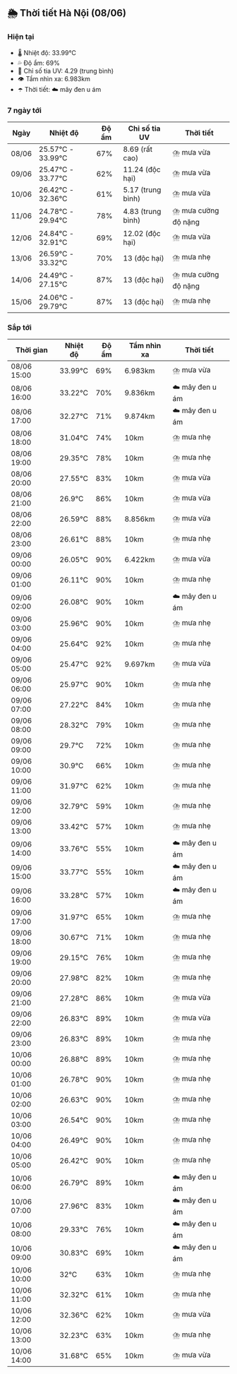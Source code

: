 ## 🌦️ Thời tiết Hà Nội (08/06)

### Hiện tại

- 🌡️ Nhiệt độ: 33.99℃
- 💦 Độ ẩm: 69%
- 🌟 Chỉ số tia UV: 4.29 (trung bình)
- 👁️ Tầm nhìn xa: 6.983km
- ☂️ Thời tiết: ☁️ mây đen u ám

### 7 ngày tới

| Ngày | Nhiệt độ | Độ ẩm | Chỉ số tia UV | Thời tiết |
| --- | --- | --- | --- | --- |
| 08/06 | 25.57℃ - 33.99℃ | 67% | 8.69 (rất cao) | ⛈️ mưa vừa |
| 09/06 | 25.47℃ - 33.77℃ | 62% | 11.24 (độc hại) | ⛈️ mưa vừa |
| 10/06 | 26.42℃ - 32.36℃ | 61% | 5.17 (trung bình) | ⛈️ mưa vừa |
| 11/06 | 24.78℃ - 29.94℃ | 78% | 4.83 (trung bình) | ⛈️ mưa cường độ nặng |
| 12/06 | 24.84℃ - 32.91℃ | 69% | 12.02 (độc hại) | ⛈️ mưa vừa |
| 13/06 | 26.59℃ - 33.32℃ | 70% | 13 (độc hại) | ⛈️ mưa nhẹ |
| 14/06 | 24.49℃ - 27.15℃ | 87% | 13 (độc hại) | ⛈️ mưa cường độ nặng |
| 15/06 | 24.06℃ - 29.79℃ | 87% | 13 (độc hại) | ⛈️ mưa nhẹ |

### Sắp tới

| Thời gian | Nhiệt độ | Độ ẩm | Tầm nhìn xa | Thời tiết |
| --- | --- | --- | --- | --- |
| 08/06 15:00 | 33.99℃ | 69% | 6.983km | ⛈️ mưa vừa |
| 08/06 16:00 | 33.22℃ | 70% | 9.836km | ☁️ mây đen u ám |
| 08/06 17:00 | 32.27℃ | 71% | 9.874km | ☁️ mây đen u ám |
| 08/06 18:00 | 31.04℃ | 74% | 10km | ⛈️ mưa nhẹ |
| 08/06 19:00 | 29.35℃ | 78% | 10km | ⛈️ mưa nhẹ |
| 08/06 20:00 | 27.55℃ | 83% | 10km | ⛈️ mưa vừa |
| 08/06 21:00 | 26.9℃ | 86% | 10km | ⛈️ mưa vừa |
| 08/06 22:00 | 26.59℃ | 88% | 8.856km | ⛈️ mưa vừa |
| 08/06 23:00 | 26.61℃ | 88% | 10km | ⛈️ mưa nhẹ |
| 09/06 00:00 | 26.05℃ | 90% | 6.422km | ⛈️ mưa vừa |
| 09/06 01:00 | 26.11℃ | 90% | 10km | ⛈️ mưa nhẹ |
| 09/06 02:00 | 26.08℃ | 90% | 10km | ☁️ mây đen u ám |
| 09/06 03:00 | 25.96℃ | 90% | 10km | ⛈️ mưa nhẹ |
| 09/06 04:00 | 25.64℃ | 92% | 10km | ⛈️ mưa nhẹ |
| 09/06 05:00 | 25.47℃ | 92% | 9.697km | ⛈️ mưa vừa |
| 09/06 06:00 | 25.97℃ | 90% | 10km | ⛈️ mưa nhẹ |
| 09/06 07:00 | 27.22℃ | 84% | 10km | ⛈️ mưa nhẹ |
| 09/06 08:00 | 28.32℃ | 79% | 10km | ⛈️ mưa nhẹ |
| 09/06 09:00 | 29.7℃ | 72% | 10km | ⛈️ mưa nhẹ |
| 09/06 10:00 | 30.9℃ | 66% | 10km | ⛈️ mưa nhẹ |
| 09/06 11:00 | 31.97℃ | 62% | 10km | ⛈️ mưa nhẹ |
| 09/06 12:00 | 32.79℃ | 59% | 10km | ⛈️ mưa nhẹ |
| 09/06 13:00 | 33.42℃ | 57% | 10km | ⛈️ mưa nhẹ |
| 09/06 14:00 | 33.76℃ | 55% | 10km | ☁️ mây đen u ám |
| 09/06 15:00 | 33.77℃ | 55% | 10km | ☁️ mây đen u ám |
| 09/06 16:00 | 33.28℃ | 57% | 10km | ☁️ mây đen u ám |
| 09/06 17:00 | 31.97℃ | 65% | 10km | ⛈️ mưa nhẹ |
| 09/06 18:00 | 30.67℃ | 71% | 10km | ⛈️ mưa nhẹ |
| 09/06 19:00 | 29.15℃ | 76% | 10km | ⛈️ mưa nhẹ |
| 09/06 20:00 | 27.98℃ | 82% | 10km | ⛈️ mưa nhẹ |
| 09/06 21:00 | 27.28℃ | 86% | 10km | ⛈️ mưa vừa |
| 09/06 22:00 | 26.83℃ | 89% | 10km | ⛈️ mưa vừa |
| 09/06 23:00 | 26.83℃ | 89% | 10km | ⛈️ mưa nhẹ |
| 10/06 00:00 | 26.88℃ | 89% | 10km | ⛈️ mưa nhẹ |
| 10/06 01:00 | 26.78℃ | 90% | 10km | ⛈️ mưa nhẹ |
| 10/06 02:00 | 26.63℃ | 90% | 10km | ⛈️ mưa nhẹ |
| 10/06 03:00 | 26.54℃ | 90% | 10km | ⛈️ mưa nhẹ |
| 10/06 04:00 | 26.49℃ | 90% | 10km | ⛈️ mưa nhẹ |
| 10/06 05:00 | 26.42℃ | 90% | 10km | ⛈️ mưa nhẹ |
| 10/06 06:00 | 26.79℃ | 89% | 10km | ☁️ mây đen u ám |
| 10/06 07:00 | 27.96℃ | 83% | 10km | ☁️ mây đen u ám |
| 10/06 08:00 | 29.33℃ | 76% | 10km | ☁️ mây đen u ám |
| 10/06 09:00 | 30.83℃ | 69% | 10km | ☁️ mây đen u ám |
| 10/06 10:00 | 32℃ | 63% | 10km | ⛈️ mưa nhẹ |
| 10/06 11:00 | 32.32℃ | 61% | 10km | ⛈️ mưa nhẹ |
| 10/06 12:00 | 32.36℃ | 62% | 10km | ⛈️ mưa vừa |
| 10/06 13:00 | 32.23℃ | 63% | 10km | ⛈️ mưa nhẹ |
| 10/06 14:00 | 31.68℃ | 65% | 10km | ⛈️ mưa vừa |
